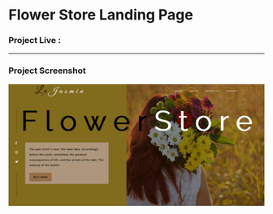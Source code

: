 # Flower Store Landing Page


### Project Live :

--------

### Project Screenshot
![](screenshot.png)
